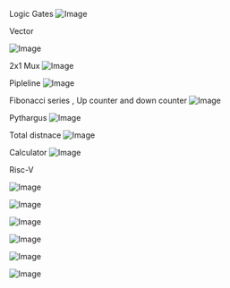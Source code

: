


Logic Gates
![Image](https://github.com/user-attachments/assets/c7381ff7-67a6-466f-b8be-36d0579e2c84)

Vector

![Image](https://github.com/user-attachments/assets/c5f2b7fc-9c35-42c1-af07-3e8e0d2b22f2)


2x1 Mux
![Image](https://github.com/user-attachments/assets/02878690-9710-4121-a0ab-3ae0341a7ba6)

Pipleline
![Image](https://github.com/user-attachments/assets/f544154e-7021-415b-872a-1a257d36558c)

Fibonacci series , Up counter and down counter
![Image](https://github.com/user-attachments/assets/bf17c8db-c602-45bf-b5ae-898fac2217dc)

Pythargus 
![Image](https://github.com/user-attachments/assets/53bd6636-215f-48da-bebc-e203e86ab844)

Total distnace
![Image](https://github.com/user-attachments/assets/251628db-055c-4d96-83cc-773b93e18a4b)

Calculator
![Image](https://github.com/user-attachments/assets/45db766f-d17f-4ce4-a79b-d13fd4ae539c)

Risc-V

![Image](https://github.com/user-attachments/assets/16b9a21c-6da1-4cdb-940e-d8962d10d56e)

![Image](https://github.com/user-attachments/assets/2879edba-6f50-4bfa-b7bc-582e87d66606)

![Image](https://github.com/user-attachments/assets/0632b200-80e4-411f-a940-793ad02dc2e0)

![Image](https://github.com/user-attachments/assets/455b2d17-af70-4cd5-902b-58cc913bd83c)

![Image](https://github.com/user-attachments/assets/495a3ef2-9f30-4607-9e22-cd1970fde120)

![Image](https://github.com/user-attachments/assets/2019f34b-c61f-4d7b-892d-cd32fced5094)
